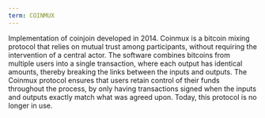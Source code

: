 ```yaml
---
term: COINMUX
---
```


Implementation of coinjoin developed in 2014. Coinmux is a bitcoin mixing protocol that relies on mutual trust among participants, without requiring the intervention of a central actor. The software combines bitcoins from multiple users into a single transaction, where each output has identical amounts, thereby breaking the links between the inputs and outputs. The Coinmux protocol ensures that users retain control of their funds throughout the process, by only having transactions signed when the inputs and outputs exactly match what was agreed upon. Today, this protocol is no longer in use.

